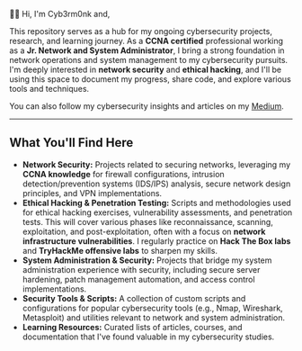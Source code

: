 🧑‍💻 Hi, I'm Cyb3rm0nk and, 

This repository serves as a hub for my ongoing cybersecurity projects, research, and learning journey. As a **CCNA certified** professional working as a **Jr. Network and System Administrator**, I bring a strong foundation in network operations and system management to my cybersecurity pursuits. I'm deeply interested in **network security** and **ethical hacking**, and I'll be using this space to document my progress, share code, and explore various tools and techniques.

You can also follow my cybersecurity insights and articles on my [Medium](https://cyb3rmonk.medium.com/).

---

## What You'll Find Here

* **Network Security:** Projects related to securing networks, leveraging my **CCNA knowledge** for firewall configurations, intrusion detection/prevention systems (IDS/IPS) analysis, secure network design principles, and VPN implementations.
* **Ethical Hacking & Penetration Testing:** Scripts and methodologies used for ethical hacking exercises, vulnerability assessments, and penetration tests. This will cover various phases like reconnaissance, scanning, exploitation, and post-exploitation, often with a focus on **network infrastructure vulnerabilities**. I regularly practice on **Hack The Box labs** and **TryHackMe offensive labs** to sharpen my skills.
* **System Administration & Security:** Projects that bridge my system administration experience with security, including secure server hardening, patch management automation, and access control implementations.
* **Security Tools & Scripts:** A collection of custom scripts and configurations for popular cybersecurity tools (e.g., Nmap, Wireshark, Metasploit) and utilities relevant to network and system administration.
* **Learning Resources:** Curated lists of articles, courses, and documentation that I've found valuable in my cybersecurity studies.




